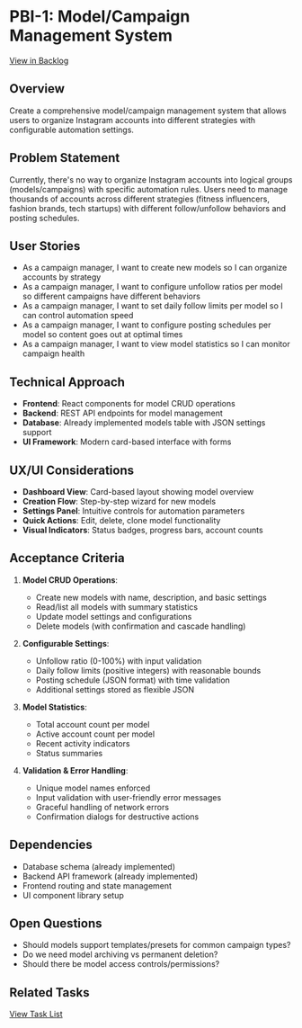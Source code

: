 # PBI-1: Model/Campaign Management System

[View in Backlog](../backlog.md#user-content-1)

## Overview

Create a comprehensive model/campaign management system that allows users to organize Instagram accounts into different strategies with configurable automation settings.

## Problem Statement

Currently, there's no way to organize Instagram accounts into logical groups (models/campaigns) with specific automation rules. Users need to manage thousands of accounts across different strategies (fitness influencers, fashion brands, tech startups) with different follow/unfollow behaviors and posting schedules.

## User Stories

- As a campaign manager, I want to create new models so I can organize accounts by strategy
- As a campaign manager, I want to configure unfollow ratios per model so different campaigns have different behaviors
- As a campaign manager, I want to set daily follow limits per model so I can control automation speed
- As a campaign manager, I want to configure posting schedules per model so content goes out at optimal times
- As a campaign manager, I want to view model statistics so I can monitor campaign health

## Technical Approach

- **Frontend**: React components for model CRUD operations
- **Backend**: REST API endpoints for model management
- **Database**: Already implemented models table with JSON settings support
- **UI Framework**: Modern card-based interface with forms

## UX/UI Considerations

- **Dashboard View**: Card-based layout showing model overview
- **Creation Flow**: Step-by-step wizard for new models
- **Settings Panel**: Intuitive controls for automation parameters
- **Quick Actions**: Edit, delete, clone model functionality
- **Visual Indicators**: Status badges, progress bars, account counts

## Acceptance Criteria

1. **Model CRUD Operations**:
   - Create new models with name, description, and basic settings
   - Read/list all models with summary statistics
   - Update model settings and configurations
   - Delete models (with confirmation and cascade handling)

2. **Configurable Settings**:
   - Unfollow ratio (0-100%) with input validation
   - Daily follow limits (positive integers) with reasonable bounds
   - Posting schedule (JSON format) with time validation
   - Additional settings stored as flexible JSON

3. **Model Statistics**:
   - Total account count per model
   - Active account count per model
   - Recent activity indicators
   - Status summaries

4. **Validation & Error Handling**:
   - Unique model names enforced
   - Input validation with user-friendly error messages
   - Graceful handling of network errors
   - Confirmation dialogs for destructive actions

## Dependencies

- Database schema (already implemented)
- Backend API framework (already implemented)
- Frontend routing and state management
- UI component library setup

## Open Questions

- Should models support templates/presets for common campaign types?
- Do we need model archiving vs permanent deletion?
- Should there be model access controls/permissions?

## Related Tasks

[View Task List](./tasks.md) 
